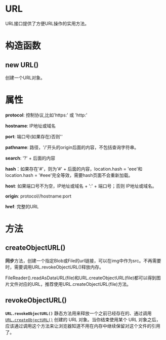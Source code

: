# URL

URL接口提供了方便URL操作的实用方法。

# 构造函数

## new URL()

创建一个URL对象。

# 属性

**protocol**: 控制协议,比如'https:' 或 'http:'

**hostname**: IP地址或域名

**port**: 端口号(如果存在)否则''



**pathname**: 路径，'/'开头的origin后面的内容，不包括查询字符串。

**search**: '?' + 后面的内容

**hash**：如果存在'#'，则为'#' + 后面的内容，location.hash = 'eee'和location.hash = '#eee'完全等效，需要hash页面不会重新加载。



**host**: 如果端口号不为空，IP地址或域名 + ':' + 端口号；否则 IP地址或域名。

**origin**: protocol//hostname:port

**href**: 完整的URL

# 方法

## createObjectURL()

**同步**方法，创建一个指定Blob或File的url链接，可以在img中作为src。不再需要时，需要调用URL.revokeObjectURL()释放内存。

FileReader().readAsDataURL(file)和URL.createObjectURL(file)都可以得到图片文件对应的URL，推荐使用URL.createObjectURL(file)方法。

## revokeObjectURL()

**`URL.revokeObjectURL()`** 静态方法用来释放一个之前已经存在的、通过调用 [`URL.createObjectURL()`](https://developer.mozilla.org/zh-CN/docs/Web/API/URL/createObjectURL_static) 创建的 URL 对象。当你结束使用某个 URL 对象之后，应该通过调用这个方法来让浏览器知道不用在内存中继续保留对这个文件的引用了。



































